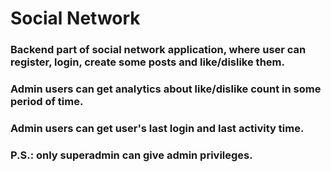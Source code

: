 # Social Network

### Backend part of social network application, where user can register, login, create some posts and like/dislike them.

### Admin users can get analytics about like/dislike count in some period of time.

### Admin users can get user's last login and last activity time.

### P.S.: only superadmin can give admin privileges.